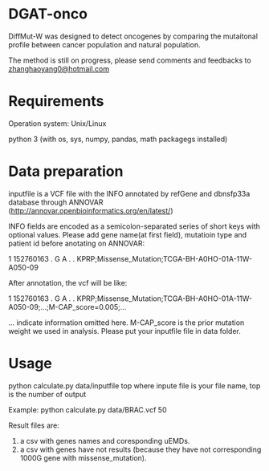 # DGAT-onco
DiffMut-W was designed to detect oncogenes by comparing the mutaitonal profile between cancer population and natural population.

The method is still on progress, please send comments and feedbacks to zhanghaoyang0@hotmail.com

# Requirements
Operation system: Unix/Linux

python 3 (with os, sys, numpy, pandas, math packagegs installed)

# Data preparation
inputfile is a VCF file with the INFO annotated by refGene and dbnsfp33a database through ANNOVAR (http://annovar.openbioinformatics.org/en/latest/)

INFO fields are encoded as a semicolon-separated series of short keys with optional values.
Please add gene name(at first field), mutatioin type and patient id before anotating on ANNOVAR:

1	152760163	.	G	A	.	.	KPRP;Missense_Mutation;TCGA-BH-A0HO-01A-11W-A050-09

After annotation, the vcf will be like:

1	152760163	.	G	A	.	.	KPRP;Missense_Mutation;TCGA-BH-A0HO-01A-11W-A050-09;...;M-CAP_score=0.005;...

... indicate information omitted here.
M-CAP_score is the prior mutation weight we used in analysis. 
Please put your inputfile file in data folder.
# Usage
python calculate.py data/inputfile top
where inpute file is your file name, top is the number of output

Example:
python calculate.py data/BRAC.vcf 50

Result files are:
1. a csv with genes names and coresponding uEMDs. 
2. a csv with genes have not results (because they have not corresponding 1000G gene with missense_mutation).
